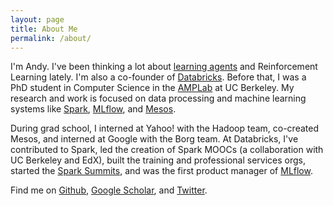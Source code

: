 ```yaml
---
layout: page
title: About Me
permalink: /about/
---
```


I'm Andy. I've been thinking a lot about [learning agents](https://github.com/agentos-project/agentos) and Reinforcement Learning lately. I'm also a co-founder of [Databricks](https://databricks.com/). Before that, I was a PhD student in Computer Science in the [AMPLab](http://amplab.cs.berkeley.edu/about/) at UC Berkeley. My research and work is focused on data processing and machine learning systems like [Spark](https://spark.apache.org/), [MLflow](https://mlflow.org), and [Mesos](http://mesos.apache.org).

During grad school, I interned at Yahoo! with the Hadoop team, co-created Mesos, and interned at Google with the Borg team. At Databricks, I've contributed to Spark, led the creation of Spark MOOCs (a collaboration with UC Berkeley and EdX), built the training and professional services orgs, started the [Spark Summits](https://databricks.com/sparkaisummit), and was the first product manager of [MLflow](http://mlflow.org).

Find me on [Github](https://github.com/andyk), [Google Scholar](http://scholar.google.com/citations?user=0VwIiIsAAAAJ&amp;hl=en), and [Twitter](http://twitter.com/andykonwinski).
